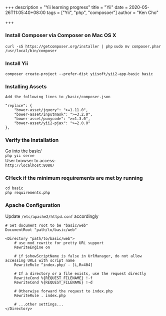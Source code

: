 +++
description = "Yii learning progress"
title = "Yii"
date = 2020-05-26T11:05:40+08:00
tags = ["Yii", "php", "composoer"]
author = "Ken Cho"

+++
### Install Composer via Composer on Mac OS X
`curl -sS https://getcomposer.org/installer | php` 
`sudo mv composer.phar /usr/local/bin/composer`  

### Install Yii
`composer create-project --prefer-dist yiisoft/yii2-app-basic basic` 

### Installing Assets
`Add the following lines to /basic/composer.json`
```
"replace": {
    "bower-asset/jquery": ">=1.11.0",
    "bower-asset/inputmask": ">=3.2.0",
    "bower-asset/punycode": ">=1.3.0",
    "bower-asset/yii2-pjax": ">=2.0.0"
},
```
### Verify the Installation
Go into the basic/  
`php yii serve`  
User browser to access:  
`http://localhost:8080/`

### CHeck if the minimum requirements are met by running
`cd basic`  
`php requirements.php`

### Apache Configuration
Update `/etc/apache2/httpd.conf` accordingly
```
# Set document root to be "basic/web"
DocumentRoot "path/to/basic/web"

<Directory "path/to/basic/web">
    # use mod_rewrite for pretty URL support
    RewriteEngine on
    
    # if $showScriptName is false in UrlManager, do not allow accessing URLs with script name
    RewriteRule ^index.php/ - [L,R=404]
    
    # If a directory or a file exists, use the request directly
    RewriteCond %{REQUEST_FILENAME} !-f
    RewriteCond %{REQUEST_FILENAME} !-d
    
    # Otherwise forward the request to index.php
    RewriteRule . index.php

    # ...other settings...
</Directory>
```
